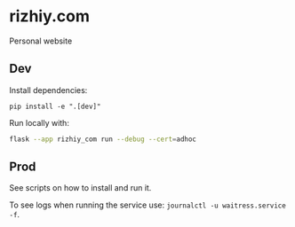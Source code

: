# rizhiy.com

Personal website

## Dev

Install dependencies:

```
pip install -e ".[dev]"
```

Run locally with:

```bash
flask --app rizhiy_com run --debug --cert=adhoc
```

## Prod

See scripts on how to install and run it.

To see logs when running the service use: `journalctl -u waitress.service -f`.
